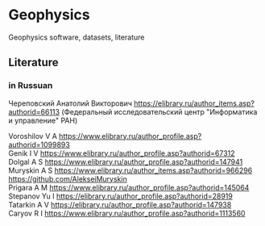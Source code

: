 # Geophysics
Geophysics software, datasets, literature



## Literature
### in Russuan 
Череповский Анатолий Викторович https://elibrary.ru/author_items.asp?authorid=66113 (Федеральный исследовательский центр "Информатика и управление" РАН)         


Voroshilov V A https://www.elibrary.ru/author_profile.asp?authorid=1099893         
Genik I V https://www.elibrary.ru/author_profile.asp?authorid=67312             
Dolgal A S https://www.elibrary.ru/author_profile.asp?authorid=147941                
Muryskin A S https://www.elibrary.ru/author_items.asp?authorid=966296  https://github.com/AlekseiMuryskin             
Prigara A M https://www.elibrary.ru/author_profile.asp?authorid=145064                     
Stepanov Yu I https://elibrary.ru/author_profile.asp?authorid=28919                      
Tatarkin A V https://elibrary.ru/author_profile.asp?authorid=147938                   
Caryov R I https://www.elibrary.ru/author_profile.asp?authorid=1113560              




